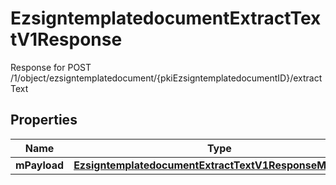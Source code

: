 

# EzsigntemplatedocumentExtractTextV1Response

Response for POST /1/object/ezsigntemplatedocument/{pkiEzsigntemplatedocumentID}/extractText

## Properties

| Name | Type | Description | Notes |
|------------ | ------------- | ------------- | -------------|
|**mPayload** | [**EzsigntemplatedocumentExtractTextV1ResponseMPayload**](EzsigntemplatedocumentExtractTextV1ResponseMPayload.md) |  |  |



